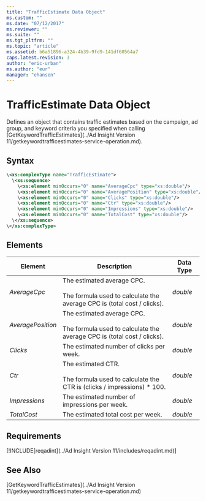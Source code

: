 ```yaml
---
title: "TrafficEstimate Data Object"
ms.custom: ""
ms.date: "07/12/2017"
ms.reviewer: ""
ms.suite: ""
ms.tgt_pltfrm: ""
ms.topic: "article"
ms.assetid: b6a51896-a324-4b39-9fd9-141df60564a7
caps.latest.revision: 3
author: "eric-urban"
ms.author: "eur"
manager: "ehansen"
---
```

# TrafficEstimate Data Object
Defines an object that contains traffic estimates based on the campaign, ad group, and keyword criteria you specified when calling [GetKeywordTrafficEstimates](../Ad Insight Version 11/getkeywordtrafficestimates-service-operation.md).

## Syntax

```xml
\<xs:complexType name="TrafficEstimate">
  \<xs:sequence>
    \<xs:element minOccurs="0" name="AverageCpc" type="xs:double"/>
    \<xs:element minOccurs="0" name="AveragePosition" type="xs:double"/>
    \<xs:element minOccurs="0" name="Clicks" type="xs:double"/>
    \<xs:element minOccurs="0" name="Ctr" type="xs:double"/>
    \<xs:element minOccurs="0" name="Impressions" type="xs:double"/>
    \<xs:element minOccurs="0" name="TotalCost" type="xs:double"/>
  \</xs:sequence>
\</xs:complexType>
```

## <a name="Elements"></a>Elements

|Element|Description|Data Type|
|-----------|---------------|-------------|
|*AverageCpc*|The estimated average CPC.<br /><br />The formula used to calculate the average CPC is (total cost / clicks).|*double*|
|*AveragePosition*|The estimated average CPC.<br /><br />The formula used to calculate the average CPC is (total cost / clicks).|*double*|
|*Clicks*|The estimated number of clicks per week.|*double*|
|*Ctr*|The estimated CTR.<br /><br />The formula used to calculate the CTR is (clicks / impressions) &#42; 100.|*double*|
|*Impressions*|The estimated number of impressions per week.|*double*|
|*TotalCost*|The estimated total cost per week.|*double*|

## Requirements
[!INCLUDE[reqadint](../Ad Insight Version 11/includes/reqadint.md)]
## See Also
[GetKeywordTrafficEstimates](../Ad Insight Version 11/getkeywordtrafficestimates-service-operation.md)  
